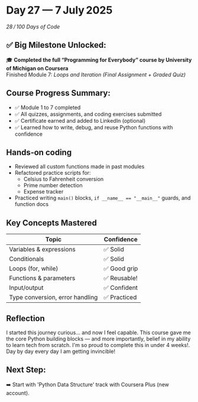 # Day 27 — 7 July 2025  
_28 / 100 Days of Code_

## ✅ Big Milestone Unlocked:
🎓 **Completed the full “Programming for Everybody” course by University of Michigan on Coursera**  
Finished Module 7: *Loops and Iteration (Final Assignment + Graded Quiz)*

## Course Progress Summary:
- ✅ Module 1 to 7 completed  
- ✅ All quizzes, assignments, and coding exercises submitted  
- ✅ Certificate earned and added to LinkedIn (optional)  
- ✅ Learned how to write, debug, and reuse Python functions with confidence

## Hands‑on coding
- Reviewed all custom functions made in past modules
- Refactored practice scripts for:
  - Celsius to Fahrenheit conversion
  - Prime number detection
  - Expense tracker
- Practiced writing `main()` blocks, `if __name__ == "__main__"` guards, and function docs

## Key Concepts Mastered
| Topic | Confidence |
|-------|------------|
| Variables & expressions | ✅ Solid |
| Conditionals | ✅ Solid |
| Loops (for, while) | ✅ Good grip |
| Functions & parameters | ✅ Reusable! |
| Input/output | ✅ Confident |
| Type conversion, error handling | ✅ Practiced |

## Reflection
I started this journey curious… and now I feel capable. This course gave me the core Python building blocks — and more importantly, belief in my ability to learn tech from scratch.
I'm so proud to complete this in under 4 weeks!.  Day by day every day I am getting invincible!

## Next Step:
➡️ Start with 'Python Data Structure' track with Coursera Plus (new account).


